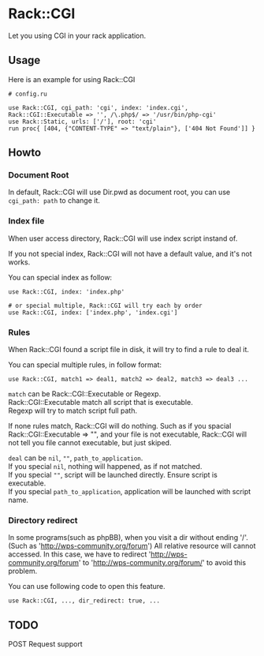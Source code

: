 Rack::CGI
=========

Let you using CGI in your rack application.

Usage
-----

Here is an example for using Rack::CGI

    # config.ru

    use Rack::CGI, cgi_path: 'cgi', index: 'index.cgi', Rack::CGI::Executable => '', /\.php$/ => '/usr/bin/php-cgi'
    use Rack::Static, urls: ['/'], root: 'cgi'
    run proc{ [404, {"CONTENT-TYPE" => "text/plain"}, ['404 Not Found']] }

Howto
-----

### Document Root

In default, Rack::CGI will use Dir.pwd as document root, you can use `cgi_path: path` to change it.

### Index file

When user access directory, Rack::CGI will use index script instand of.

If you not special index, Rack::CGI will not have a default value, and it's not works.

You can special index as follow:

    use Rack::CGI, index: 'index.php'

    # or special multiple, Rack::CGI will try each by order
    use Rack::CGI, index: ['index.php', 'index.cgi']

### Rules 

When Rack::CGI found a script file in disk, it will try to find a rule to deal it.

You can special multiple rules, in follow format:

    use Rack::CGI, match1 => deal1, match2 => deal2, match3 => deal3 ...

`match` can be Rack::CGI::Executable or Regexp.  
Rack::CGI::Executable match all script that is executable.  
Regexp will try to match script full path.

If none rules match, Rack::CGI will do nothing. Such as if you spacial Rack::CGI::Executable => "", 
and your file is not executable, Rack::CGI will not tell you file cannot executable, but just skiped.

`deal` can be `nil`, `""`, `path_to_application`.  
If you special `nil`, nothing will happened, as if not matched.  
If you special `""`, script will be launched directly. Ensure script is executable.  
If you special `path_to_application`, application will be launched with script name.

### Directory redirect

In some programs(such as phpBB), when you visit a dir without ending '/'. (Such as 'http://wps-community.org/forum')
All relative resource will cannot accessed. In this case, we have to redirect 'http://wps-community.org/forum' to 
'http://wps-community.org/forum/' to avoid this problem.

You can use following code to open this feature.

    use Rack::CGI, ..., dir_redirect: true, ...

TODO
----

POST Request support
